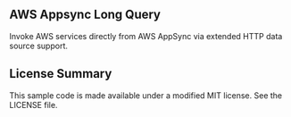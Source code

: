 ## AWS Appsync Long Query

Invoke AWS services directly from AWS AppSync via extended HTTP data source support.

## License Summary

This sample code is made available under a modified MIT license. See the LICENSE file.
